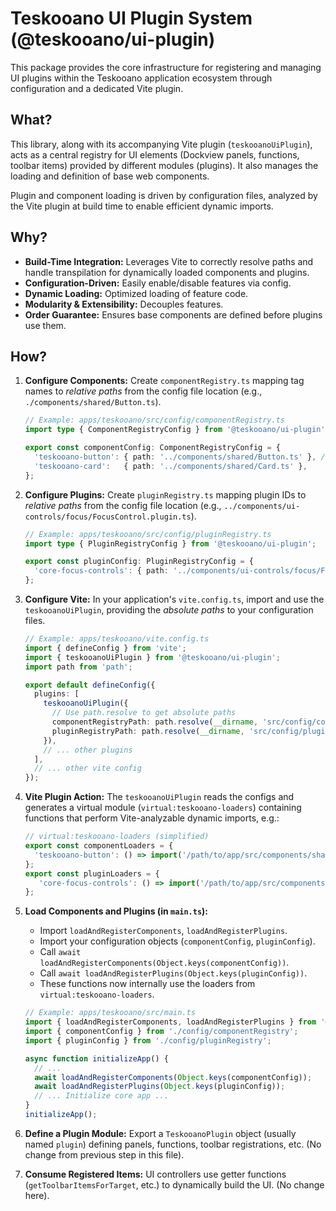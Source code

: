 # Teskooano UI Plugin System (@teskooano/ui-plugin)

This package provides the core infrastructure for registering and managing UI plugins within the Teskooano application ecosystem through configuration and a dedicated Vite plugin.

## What?

This library, along with its accompanying Vite plugin (`teskooanoUiPlugin`), acts as a central registry for UI elements (Dockview panels, functions, toolbar items) provided by different modules (plugins). It also manages the loading and definition of base web components.

Plugin and component loading is driven by configuration files, analyzed by the Vite plugin at build time to enable efficient dynamic imports.

## Why?

- **Build-Time Integration:** Leverages Vite to correctly resolve paths and handle transpilation for dynamically loaded components and plugins.
- **Configuration-Driven:** Easily enable/disable features via config.
- **Dynamic Loading:** Optimized loading of feature code.
- **Modularity & Extensibility:** Decouples features.
- **Order Guarantee:** Ensures base components are defined before plugins use them.

## How?

1.  **Configure Components:** Create `componentRegistry.ts` mapping tag names to *relative paths* from the config file location (e.g., `./components/shared/Button.ts`).

    ```typescript
    // Example: apps/teskooano/src/config/componentRegistry.ts
    import type { ComponentRegistryConfig } from '@teskooano/ui-plugin';

    export const componentConfig: ComponentRegistryConfig = {
      'teskooano-button': { path: '../components/shared/Button.ts' }, // Path relative to this file
      'teskooano-card':   { path: '../components/shared/Card.ts' },
    };
    ```

2.  **Configure Plugins:** Create `pluginRegistry.ts` mapping plugin IDs to *relative paths* from the config file location (e.g., `../components/ui-controls/focus/FocusControl.plugin.ts`).

    ```typescript
    // Example: apps/teskooano/src/config/pluginRegistry.ts
    import type { PluginRegistryConfig } from '@teskooano/ui-plugin';

    export const pluginConfig: PluginRegistryConfig = {
      'core-focus-controls': { path: '../components/ui-controls/focus/FocusControl.plugin.ts' },
    };
    ```

3.  **Configure Vite:** In your application's `vite.config.ts`, import and use the `teskooanoUiPlugin`, providing the *absolute paths* to your configuration files.

    ```typescript
    // Example: apps/teskooano/vite.config.ts
    import { defineConfig } from 'vite';
    import { teskooanoUiPlugin } from '@teskooano/ui-plugin';
    import path from 'path';

    export default defineConfig({
      plugins: [
        teskooanoUiPlugin({
          // Use path.resolve to get absolute paths
          componentRegistryPath: path.resolve(__dirname, 'src/config/componentRegistry.ts'),
          pluginRegistryPath: path.resolve(__dirname, 'src/config/pluginRegistry.ts'),
        }),
        // ... other plugins
      ],
      // ... other vite config
    });
    ```

4.  **Vite Plugin Action:** The `teskooanoUiPlugin` reads the configs and generates a virtual module (`virtual:teskooano-loaders`) containing functions that perform Vite-analyzable dynamic imports, e.g.:
    ```typescript
    // virtual:teskooano-loaders (simplified)
    export const componentLoaders = {
      'teskooano-button': () => import('/path/to/app/src/components/shared/Button.ts')
    };
    export const pluginLoaders = {
       'core-focus-controls': () => import('/path/to/app/src/components/ui-controls/focus/FocusControl.plugin.ts')
    };
    ```

5.  **Load Components and Plugins (in `main.ts`):**
    *   Import `loadAndRegisterComponents`, `loadAndRegisterPlugins`.
    *   Import your configuration objects (`componentConfig`, `pluginConfig`).
    *   Call `await loadAndRegisterComponents(Object.keys(componentConfig))`.
    *   Call `await loadAndRegisterPlugins(Object.keys(pluginConfig))`.
    *   These functions now internally use the loaders from `virtual:teskooano-loaders`.

    ```typescript
    // Example: apps/teskooano/src/main.ts
    import { loadAndRegisterComponents, loadAndRegisterPlugins } from '@teskooano/ui-plugin';
    import { componentConfig } from './config/componentRegistry';
    import { pluginConfig } from './config/pluginRegistry';

    async function initializeApp() {
      // ...
      await loadAndRegisterComponents(Object.keys(componentConfig));
      await loadAndRegisterPlugins(Object.keys(pluginConfig));
      // ... Initialize core app ...
    }
    initializeApp();
    ```

6.  **Define a Plugin Module:** Export a `TeskooanoPlugin` object (usually named `plugin`) defining panels, functions, toolbar registrations, etc. (No change from previous step in this file).

7.  **Consume Registered Items:** UI controllers use getter functions (`getToolbarItemsForTarget`, etc.) to dynamically build the UI. (No change here).
 